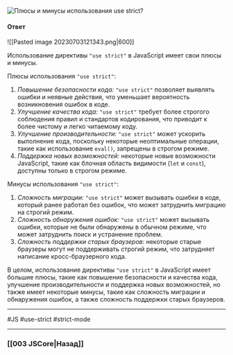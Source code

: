 ![Плюсы и минусы использования `use strict`?](https://youtu.be/xZLxdts7ZW4?t=549)

#### Ответ

![[Pasted image 20230703121343.png|600]]

Использование директивы `"use strict"` в JavaScript имеет свои плюсы и минусы.

Плюсы использования `"use strict"`:
1. *Повышение безопасности кода:* `"use strict"` позволяет выявлять ошибки и неявные действия, что уменьшает вероятность возникновения ошибок в коде.
2. *Улучшение качества кода:* `"use strict"` требует более строгого соблюдения правил и стандартов кодирования, что приводит к более чистому и легко читаемому коду.
3. *Улучшение производительности:* `"use strict"` может ускорить выполнение кода, поскольку некоторые неоптимальные операции, такие как использование `eval()`, запрещены в строгом режиме.
4. *Поддержка новых возможностей:* некоторые новые возможности JavaScript, такие как блочная область видимости (`let` и `const`), доступны только в строгом режиме.

Минусы использования `"use strict"`:
1. *Сложность миграции:* `"use strict"` может вызывать ошибки в коде, который ранее работал без ошибок, что может затруднить миграцию на строгий режим.
2. *Сложность обнаружения ошибок:* `"use strict"` может вызывать ошибки, которые не были обнаружены в обычном режиме, что может затруднить поиск и устранение проблем.
3. *Сложность поддержки старых браузеров*: некоторые старые браузеры могут не поддерживать строгий режим, что затрудняет написание кросс-браузерного кода.

В целом, использование директивы `"use strict"` в JavaScript имеет большие плюсы, такие как повышение безопасности и качества кода, улучшение производительности и поддержка новых возможностей, но также имеет некоторые минусы, такие как сложность миграции и обнаружения ошибок, а также сложность поддержки старых браузеров.

___
 #JS #use-strict #strict-mode 

___

### [[003 JSCore|Назад]]